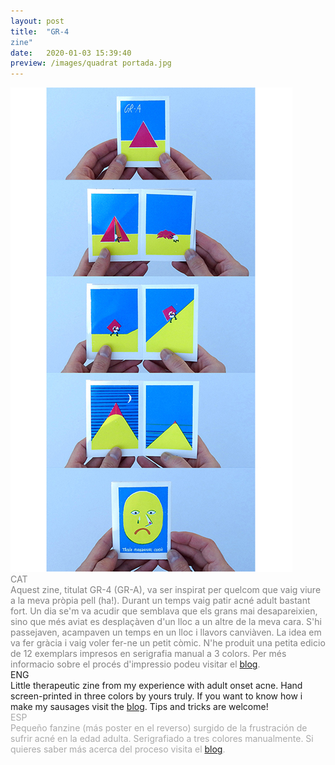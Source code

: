 ```yaml
---
layout: post
title:  "GR-4
zine"
date:   2020-01-03 15:39:40
preview: /images/quadrat portada.jpg
---
```


<div class="row">

  <div class="column">
  <img src="/images/acne_tira.jpg" alt="drawing">
  </div>

  <div class="column">
<font color="#808080">
CAT<br>
Aquest zine, titulat GR-4 (GR-A), va ser inspirat per quelcom que vaig viure a la meva pròpia pell (ha!). Durant un temps vaig patir acné adult bastant fort. Un dia se'm va acudir que semblava que els grans mai desapareixien, sino que més aviat es desplaçàven d'un lloc a un altre de la meva cara. S'hi passejaven, acampaven un temps en un lloc i llavors canviàven. La idea em va fer gràcia i vaig voler fer-ne un petit còmic.
N'he produit una petita edicio de 12 exemplars impresos en serigrafia manual a 3 colors. Per més informacio sobre el procés d'impressio podeu visitar el <a href="{{ site.baseurl }}/blog/">blog</a>.</font><br>
  </div>
    </div>


<div class="row">

  <div class="column">
  ENG<br>
  Little therapeutic zine from my experience with adult onset acne. Hand screen-printed in three colors by yours truly. If you want to know how i make my sausages visit the <a href="{{ site.baseurl }}/blog/">blog</a>. Tips and tricks are welcome!
  </div>



   <div class="column">
   <font color="#A9A9A9">
   ESP<br>
   Pequeño fanzine (más poster en el reverso) surgido de la frustración de sufrir acné en la edad adulta. Serigrafiado a tres colores manualmente. Si quieres saber más acerca del proceso visita el <a href="{{ site.baseurl }}/blog/">blog</a>.</font><br>
   </div>

 </div>
